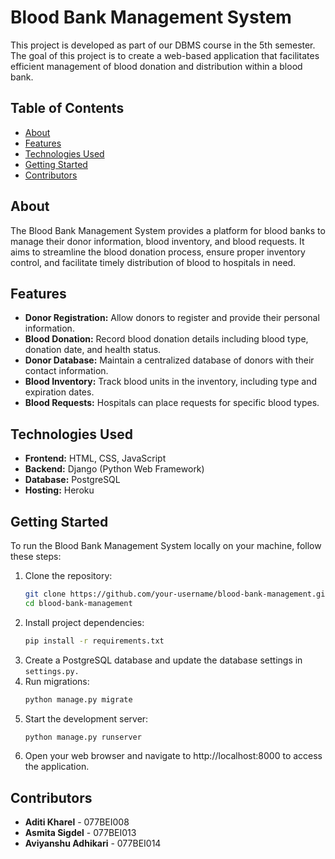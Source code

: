 # Blood Bank Management System

This project is developed as part of our DBMS course in the 5th semester. The goal of this project is to create a web-based application that facilitates efficient management of blood donation and distribution within a blood bank.

## Table of Contents

- [About](#about)
- [Features](#features)
- [Technologies Used](#technologies-used)
- [Getting Started](#getting-started)
- [Contributors](#contributors)

## About

The Blood Bank Management System provides a platform for blood banks to manage their donor information, blood inventory, and blood requests. It aims to streamline the blood donation process, ensure proper inventory control, and facilitate timely distribution of blood to hospitals in need.

## Features

- **Donor Registration:** Allow donors to register and provide their personal information.
- **Blood Donation:** Record blood donation details including blood type, donation date, and health status.
- **Donor Database:** Maintain a centralized database of donors with their contact information.
- **Blood Inventory:** Track blood units in the inventory, including type and expiration dates.
- **Blood Requests:** Hospitals can place requests for specific blood types.

## Technologies Used

- **Frontend:** HTML, CSS, JavaScript
- **Backend:** Django (Python Web Framework)
- **Database:** PostgreSQL
- **Hosting:** Heroku

## Getting Started

To run the Blood Bank Management System locally on your machine, follow these steps:

1. Clone the repository:
   ```bash
   git clone https://github.com/your-username/blood-bank-management.git
   cd blood-bank-management
2. Install project dependencies:
   ```bash
   pip install -r requirements.txt
3. Create a PostgreSQL database and update the database settings in `settings.py.`
4. Run migrations:
   ```bash
   python manage.py migrate
5. Start the development server:
   ```bash
   python manage.py runserver
6. Open your web browser and navigate to http://localhost:8000 to access the application.

## Contributors

- **Aditi Kharel** - 077BEI008
- **Asmita Sigdel** - 077BEI013
- **Aviyanshu Adhikari** - 077BEI014

